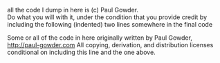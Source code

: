 all the code I dump in here is (c) Paul Gowder.  
Do what you will with it, under the condition that you provide credit by including the following (indented) two lines somewhere in the final code

  Some or all of the code in here originally written by Paul Gowder, http://paul-gowder.com 
  All copying, derivation, and distribution licenses conditional on including this line and the one above.

